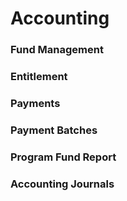 # Accounting

### Fund Management

### Entitlement

### Payments

### Payment Batches

### Program Fund Report

### Accounting Journals

